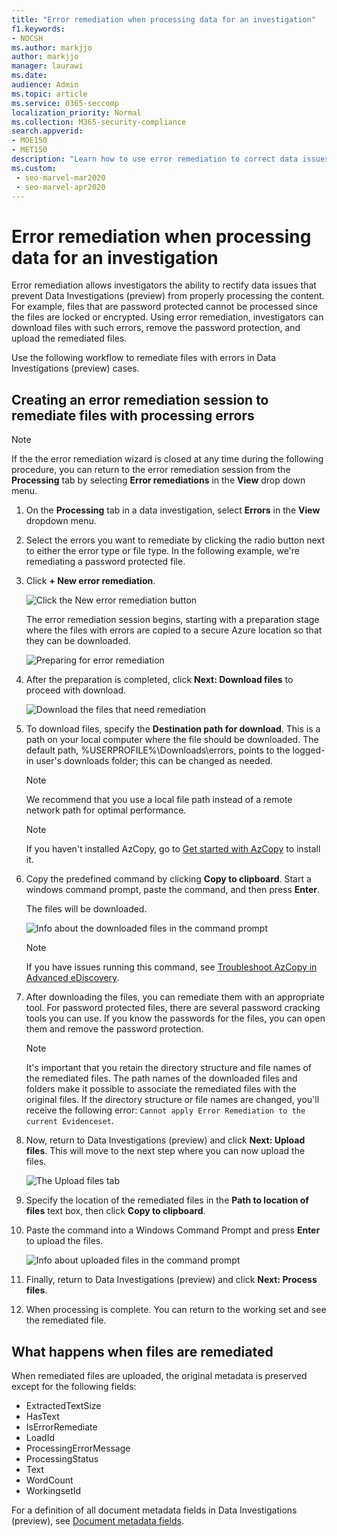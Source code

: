 ```yaml
---
title: "Error remediation when processing data for an investigation"
f1.keywords:
- NOCSH
ms.author: markjjo
author: markjjo
manager: laurawi
ms.date: 
audience: Admin
ms.topic: article
ms.service: O365-seccomp
localization_priority: Normal
ms.collection: M365-security-compliance 
search.appverid: 
- MOE150
- MET150
description: "Learn how to use error remediation to correct data issues in Data Investigations (preview) that might prevent proper processing of content."
ms.custom: 
 - seo-marvel-mar2020
 - seo-marvel-apr2020
---
```


# Error remediation when processing data for an investigation

Error remediation allows investigators the ability to rectify data issues that prevent Data Investigations (preview) from properly processing the content. For example, files that are password protected cannot be processed since the files are locked or encrypted. Using error remediation, investigators can download files with such errors, remove the password protection, and upload the remediated files.

Use the following workflow to remediate files with errors in Data Investigations (preview) cases.

## Creating an error remediation session to remediate files with processing errors

>[!NOTE]
>If the the error remediation wizard is closed at any time during the following procedure, you can return to the error remediation session from the **Processing** tab by selecting **Error remediations** in the **View** drop down menu.

1. On the **Processing** tab in a data investigation, select **Errors** in the **View** dropdown menu.

2. Select the errors you want to remediate by clicking the radio button next to either the error type or file type.  In the following example, we're remediating a password protected file.

3. Click **+ New error remediation**.

    ![Click the New error remediation button](../media/8c2faf1a-834b-44fc-b418-6a18aed8b81a.png)

    The error remediation session begins, starting with a preparation stage where the files with errors are copied to a secure Azure location so that they can be downloaded.

    ![Preparing for error remediation](../media/390572ec-7012-47c4-a6b6-4cbb5649e8a8.png)

4. After the preparation is completed, click **Next: Download files** to proceed with download.

    ![Download the files that need remediation](../media/6ac04b09-8e13-414a-9e24-7c75ba586363.png)

5. To download files, specify the **Destination path for download**. This is a path on your local computer where the file should be downloaded.  The default path, %USERPROFILE%\Downloads\errors, points to the logged-in user's downloads folder; this can be changed as needed.

    >[!NOTE]
    >We recommend that you use a local file path instead of a remote network path for optimal performance.

    > [!NOTE]
    > If you haven't installed AzCopy, go to [Get started with AzCopy](https://docs.microsoft.com/azure/storage/common/storage-use-azcopy) to install it.

6. Copy the predefined command by clicking **Copy to clipboard**. Start a windows command prompt, paste the command, and then press **Enter**.  

    The files will be downloaded.

    ![Info about the downloaded files in the command prompt](../media/f364ab4d-31c5-4375-b69f-650f694a2f69.png)

    > [!NOTE]
    > If you have issues running this command, see [Troubleshoot AzCopy in Advanced eDiscovery](troubleshooting-azcopy.md).

7. After downloading the files, you can remediate them with an appropriate tool. For password protected files, there are several password cracking tools you can use. If you know the passwords for the files, you can open them and remove the password protection.
    
   > [!NOTE]
    > It's important that you retain the directory structure and file names of the remediated files. The path names of the downloaded files and folders make it possible to associate the remediated files with the original files.  If the directory structure or file names are changed, you'll receive the following error: `Cannot apply Error Remediation to the current Evidenceset`.

8. Now, return to Data Investigations (preview) and click **Next: Upload files**.  This will move to the next step where you can now upload the files.

    ![The Upload files tab](../media/af3d8617-1bab-4ecd-8de0-22e53acba240.png)

9. Specify the location of the remediated files in the **Path to location of files** text box, then click **Copy to clipboard**.

10. Paste the command into a Windows Command Prompt and press **Enter** to upload the files.

    ![Info about uploaded files in the command prompt](../media/ff2ff691-629f-4065-9b37-5333f937daf6.png)

11. Finally, return to Data Investigations (preview) and click **Next: Process files**.

12. When processing is complete.  You can return to the working set and see the remediated file.

## What happens when files are remediated

When remediated files are uploaded, the original metadata is preserved except for the following fields: 

- ExtractedTextSize
- HasText
- IsErrorRemediate
- LoadId
- ProcessingErrorMessage
- ProcessingStatus
- Text
- WordCount
- WorkingsetId

For a definition of all document metadata fields in Data Investigations (preview), see [Document metadata fields](document-metadata-fields.md).
